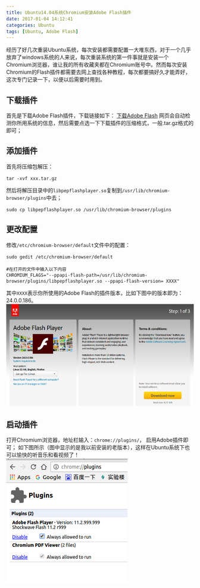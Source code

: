 ```yaml
---
title: Ubuntu14.04系统Chromium安装Adobe Flash插件
date: 2017-01-04 14:12:41
categories: Ubuntu
tags: [Ubuntu, Adobe Flash]
---
```


经历了好几次重装Ubuntu系统，每次安装都需要配置一大堆东西，对于一个几乎放弃了windows系统的人来说，每次重装系统的第一件事就是安装一个Chromium浏览器，谁让我的所有收藏夹都在Chromium账号中。然而每次安装Chromium的Flash插件都需要去网上查找各种教程，每次都要搞好久才能弄好，这次专门记录一下，以便以后需要时用到。

<!--more-->

## 下载插件
首先是下载Adobe Flash插件，下载链接如下：
[下载Adobe Flash][1]
网页会自动检测你所用系统的信息，然后需要点选一下下载插件的压缩格式，一般.tar.gz格式的即可；

## 添加插件
首先将压缩包解压：
```
tar -xvf xxx.tar.gz
```

然后将解压目录中的`libpepflashplayer.so`复制到`/usr/lib/chromium-browser/plugins`中去；
```
sudo cp libpepflashplayer.so /usr/lib/chromium-browser/plugins
```

## 更改配置
修改`/etc/chromium-browser/default`文件中的配置：
```
sudo gedit /etc/chromium-browser/default

#在打开的文件中输入以下内容
CHROMIUM_FLAGS="--ppapi-flash-path=/usr/lib/chromium-browser/plugins/libpepflashplayer.so --ppapi-flash-version= XXXX"
```
其中`XXXX`表示你所使用的Adobe Flash的插件版本，比如下图中的版本即为：24.0.0.186。
![Adobe Flash][2]


## 启动插件
打开Chromium浏览器，地址栏输入：`chrome://plugins/`， 启用Adobe插件即可；
如下图所示（图中显示的是我以前安装的老版本），这样在Ubuntu系统下也可以愉快的听音乐和看视频了！
![Chromium Plugins][3]


  [1]: https://get.adobe.com/cn/flashplayer/?no_redirect
  [2]: https://raw.githubusercontent.com/haoyuanliu/blog_pic/master/2017/01-04/2017-01-04-Adobe-Flash.png
  [3]: https://raw.githubusercontent.com/haoyuanliu/blog_pic/master/2017/01-04/2017-01-04-Chromium-Plugins.png